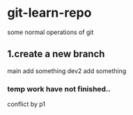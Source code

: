 # git-learn-repo
some normal operations of git
## 1.create a new branch
main add something
dev2 add something

### temp work have not finished..

conflict by p1
